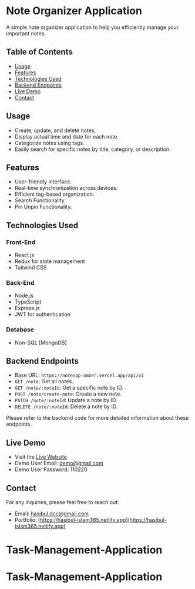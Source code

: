 # Note Organizer Application

A simple note organizer application to help you efficiently manage your important notes.

## Table of Contents

- [Usage](#usage)
- [Features](#features)
- [Technologies Used](#technologies-used)
- [Backend Endpoints](#backend-endpoints)
- [Live Demo](#live-demo)
- [Contact](#contact)

## Usage

- Create, update, and delete notes.
- Display actual time and date for each note.
- Categorize notes using tags.
- Easily search for specific notes by title, category, or description.

## Features

- User-friendly interface.
- Real-time synchronization across devices.
- Efficient tag-based organization.
- Search Functionality.
- Pin Unpin Functionality.

## Technologies Used

### Front-End

- React.js
- Redux for state management
- Tailwind CSS

### Back-End

- Node.js
- TypeScript
- Express.js
- JWT for authentication

### Database

- Non-SQL [MongoDB]

## Backend Endpoints

- Base URL: `https://noteapp-amber.vercel.app/api/v1`
- `GET /note`: Get all notes.
- `GET /note/:noteId`: Get a specific note by ID.
- `POST /note/create-note`: Create a new note.
- `PATCH /note/:noteId`: Update a note by ID.
- `DELETE /note/:noteId`: Delete a note by ID.

Please refer to the backend code for more detailed information about these endpoints.

## Live Demo

- Visit the [Live Website](https://clientnotes.vercel.app/)
- Demo User Email: demo@gmail.com
- Demo User Password: 110220

## Contact

For any inquiries, please feel free to reach out:

- Email: [hasibul.dcc@gmail.com](mailto:hasibul.dcc@gmail.com)
- Portfolio: [https://hasibul-islam365.netlify.app](https://hasibul-islam365.netlify.app)
# Task-Management-Application
# Task-Management-Application

